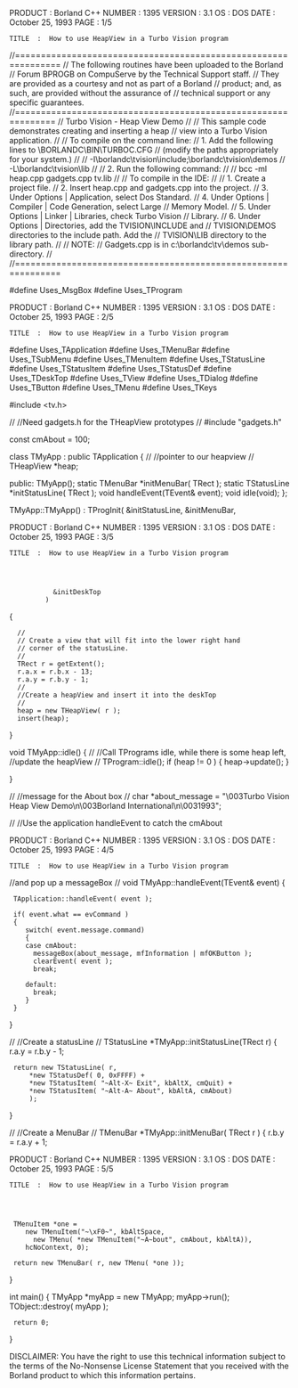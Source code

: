 






  PRODUCT  :  Borland C++                           NUMBER  :  1395
  VERSION  :  3.1
       OS  :  DOS
     DATE  :  October 25, 1993                         PAGE  :  1/5

    TITLE  :  How to use HeapView in a Turbo Vision program




  //===============================================================
  //  The following routines have been uploaded to the Borland
  //  Forum BPROGB on CompuServe by the Technical Support staff.
  //  They are provided as a courtesy and not as part of a Borland
  //  product; and, as such, are provided without the assurance of
  //  technical support or any specific guarantees.
  //==============================================================
  //  Turbo Vision - Heap View Demo
  //
  //  This sample code demonstrates creating and inserting a heap
  //  view into a Turbo Vision application.
  //
  //  To compile on the command line:
  //    1. Add the following lines to \BORLANDC\BIN\TURBOC.CFG
  //       (modify the paths appropriately for your system.)
  //
  //      -I\borlandc\tvision\include;\borlandc\tvision\demos
  //      -L\borlandc\tvision\lib
  //
  //    2. Run the following command:
  //
  //      bcc -ml heap.cpp gadgets.cpp tv.lib
  //
  //  To compile in the IDE:
  //
  //    1. Create a project file.
  //    2. Insert heap.cpp and gadgets.cpp into the project.
  //    3. Under Options | Application, select Dos Standard.
  //    4. Under Options | Compiler | Code Generation, select Large
  //       Memory Model.
  //    5. Under Options | Linker | Libraries, check Turbo Vision
  //       Library.
  //    6. Under Options | Directories, add the TVISION\INCLUDE and
  //       TVISION\DEMOS directories to the include path.  Add the
  //       TVISION\LIB directory to the library path.
  //
  //   NOTE:
  //        Gadgets.cpp is in c:\borlandc\tv\demos sub-directory.
  //
  //===============================================================

  #define Uses_MsgBox
  #define Uses_TProgram













  PRODUCT  :  Borland C++                           NUMBER  :  1395
  VERSION  :  3.1
       OS  :  DOS
     DATE  :  October 25, 1993                         PAGE  :  2/5

    TITLE  :  How to use HeapView in a Turbo Vision program




  #define Uses_TApplication
  #define Uses_TMenuBar
  #define Uses_TSubMenu
  #define Uses_TMenuItem
  #define Uses_TStatusLine
  #define Uses_TStatusItem
  #define Uses_TStatusDef
  #define Uses_TDeskTop
  #define Uses_TView
  #define Uses_TDialog
  #define Uses_TButton
  #define Uses_TMenu
  #define Uses_TKeys

  #include <tv.h>

  //
  //Need gadgets.h for the THeapView prototypes
  //
  #include "gadgets.h"

  const  cmAbout = 100;


  class TMyApp : public TApplication
  {
    //
    //pointer to our heapview
    //
    THeapView *heap;

  public:
       TMyApp();
       static TMenuBar *initMenuBar( TRect );
       static TStatusLine *initStatusLine( TRect );
       void handleEvent(TEvent& event);
       void idle(void);
  };


  TMyApp::TMyApp() :
       TProgInit( &initStatusLine,
               &initMenuBar,













  PRODUCT  :  Borland C++                           NUMBER  :  1395
  VERSION  :  3.1
       OS  :  DOS
     DATE  :  October 25, 1993                         PAGE  :  3/5

    TITLE  :  How to use HeapView in a Turbo Vision program




               &initDeskTop
             )
  {

      //
      // Create a view that will fit into the lower right hand
      // corner of the statusLine.
      //
      TRect r = getExtent();
      r.a.x = r.b.x - 13;
      r.a.y = r.b.y - 1;
      //
      //Create a heapView and insert it into the deskTop
      //
      heap = new THeapView( r );
      insert(heap);

  }


  void TMyApp::idle()
  {
      //
      //Call TPrograms idle, while there is some heap left,
      //update the heapView
      //
      TProgram::idle();
      if (heap != 0 )
      {
         heap->update();
      }

  }


  //
  //message for the About box
  //
  char *about_message = "\003Turbo Vision Heap View
  Demo\n\003Borland International\n\0031993";

  //
  //Use the application handleEvent to catch the cmAbout













  PRODUCT  :  Borland C++                           NUMBER  :  1395
  VERSION  :  3.1
       OS  :  DOS
     DATE  :  October 25, 1993                         PAGE  :  4/5

    TITLE  :  How to use HeapView in a Turbo Vision program




  //and pop up a messageBox
  //
  void TMyApp::handleEvent(TEvent& event)
  {

     TApplication::handleEvent( event );

     if( event.what == evCommand )
     {
        switch( event.message.command)
        {
        case cmAbout:
          messageBox(about_message, mfInformation | mfOKButton );
          clearEvent( event );
          break;

        default:
          break;
        }
     }
  }


  //
  //Create a statusLine
  //
  TStatusLine *TMyApp::initStatusLine(TRect r)
  {
       r.a.y = r.b.y - 1;

     return new TStatusLine( r,
         *new TStatusDef( 0, 0xFFFF) +
         *new TStatusItem( "~Alt-X~ Exit", kbAltX, cmQuit) +
         *new TStatusItem( "~Alt-A~ About", kbAltA, cmAbout)
         );
  }

  //
  //Create a MenuBar
  //
  TMenuBar *TMyApp::initMenuBar( TRect r )
  {
     r.b.y = r.a.y + 1;













  PRODUCT  :  Borland C++                           NUMBER  :  1395
  VERSION  :  3.1
       OS  :  DOS
     DATE  :  October 25, 1993                         PAGE  :  5/5

    TITLE  :  How to use HeapView in a Turbo Vision program




     TMenuItem *one =
        new TMenuItem("~\xF0~", kbAltSpace,
          new TMenu( *new TMenuItem("~A~bout", cmAbout, kbAltA)),
        hcNoContext, 0);

     return new TMenuBar( r, new TMenu( *one ));


  }


  int main()
  {
     TMyApp *myApp = new TMyApp;
     myApp->run();
     TObject::destroy( myApp );

     return 0;
  }




  DISCLAIMER: You have the right to use this technical information
  subject to the terms of the No-Nonsense License Statement that
  you received with the Borland product to which this information
  pertains.






















